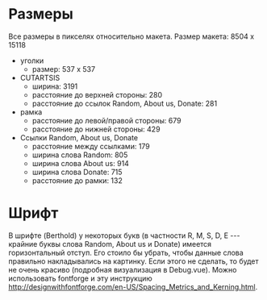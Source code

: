 # Размеры

Все размеры в пикселях относительно макета.
Размер макета: 8504 x 15118

* уголки
    - размер: 537 x 537
* CUTARTSIS
    - ширина: 3191
    - расстояние до верхней стороны: 280
    - расстояние до ссылок Random, About us, Donate: 281
* рамка
    - расстояние до левой/правой стороны: 679
    - расстояние до нижней стороны: 429
* Ссылки Random, About us, Donate
    - расстояние между ссылками: 179
    - ширина слова Random: 805
    - ширина слова About us: 914
    - ширина слова Donate: 715
    - расстояние до рамки: 132

# Шрифт

В шрифте (Berthold) у некоторых букв (в частности R, M, S, D, E --- крайние буквы слова Random, About us и Donate) имеется горизонтальный отступ. Его стоило бы убрать, чтобы данные слова правильно накладывались на картинку. Если этого не сделать, то будет не очень красиво (подробная визуализация в Debug.vue). Можно использовать fontforge и эту инструкцию http://designwithfontforge.com/en-US/Spacing_Metrics_and_Kerning.html.
